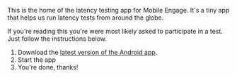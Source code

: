 This is the home of the latency testing app for Mobile Engage. It's a tiny app that helps us run latency tests from around the globe.

If you're reading this you're were most likely asked to participate in a test. Just follow the instructions below.

 1. Download the [latest version of the Android app](https://me-testing-app.s3-eu-west-1.amazonaws.com/builds/me-testing.apk).
 2. Start the app
 3. You're done, thanks!
